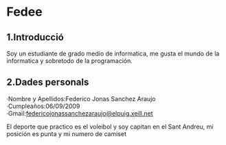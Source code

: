 # Fedee

## 1.Introducció
Soy un estudiante de grado medio de informatica, me gusta el mundo de la informatica y sobretodo de la programación.

## 2.Dades personals
·Nombre y Apellidos:Federico Jonas Sanchez Araujo
·Cumpleaños:06/09/2009
·Gmail:[federicojonassanchezaraujo@elpuig.xeill.net](https://mail.google.com/mail/u/0/?tab=rm&ogbl#inbox)

El deporte que practico es el voleibol y soy capitan en el Sant Andreu, mi posición es punta y mi numero de camiset
